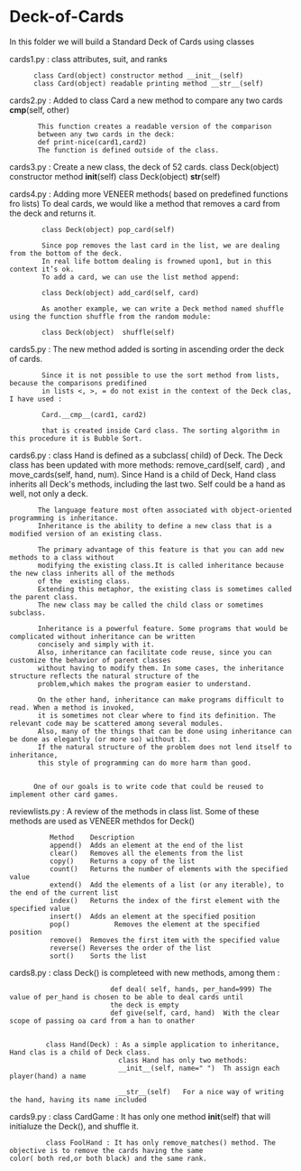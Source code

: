 # Deck-of-Cards
In this folder we will build a Standard Deck of Cards using classes

cards1.py : class attributes, suit, and ranks

          class Card(object) constructor method __init__(self)
          class Card(object) readable printing method __str__(self)
          
cards2.py : Added to class Card a new method to compare any two cards
           __cmp__(self, other)
           
           This function creates a readable version of the comparison 
           between any two cards in the deck:
           def print-nice(card1,card2)
           The function is defined outside of the class.
           
cards3.py : Create a new class, the deck of 52 cards.
            class Deck(object) constructor method  __init__(self)
            class Deck(object)                     __str__(self)
            
cards4.py : Adding more VENEER methods( based on predefined functions fro lists)
            To deal cards, we would like a method that removes a card from the deck and returns it.
            
            class Deck(object) pop_card(self)
            
            Since pop removes the last card in the list, we are dealing from the bottom of the deck.
            In real life bottom dealing is frowned upon1, but in this context it’s ok.
            To add a card, we can use the list method append:
            
            class Deck(object) add_card(self, card)
            
            As another example, we can write a Deck method named shuffle using the function shuffle from the random module:
            
            class Deck(object)  shuffle(self)
            
 cards5.py : The new method added is sorting in ascending order the deck of cards.
 
            Since it is not possible to use the sort method from lists, because the comparisons predifined 
            in lists <, >, = do not exist in the context of the Deck clas, I have used :
            
            Card.__cmp__(card1, card2)
            
            that is created inside Card class. The sorting algorithm in this procedure it is Bubble Sort.
            
            
 cards6.py : class Hand is defined as a subclass( child) of Deck. The Deck class has been updated with more methods:
             remove_card(self, card) , and move_cards(self, hand, num). 
             Since Hand is a child of Deck, Hand class inherits all Deck's methods, including the last two. Self could be a hand as well, not only a deck.
 
           The language feature most often associated with object-oriented programming is inheritance.
           Inheritance is the ability to define a new class that is a modified version of an existing class.

           The primary advantage of this feature is that you can add new methods to a class without 
           modifying the existing class.It is called inheritance because the new class inherits all of the methods
           of the  existing class.
           Extending this metaphor, the existing class is sometimes called the parent class.
           The new class may be called the child class or sometimes subclass.

           Inheritance is a powerful feature. Some programs that would be complicated without inheritance can be written     
           concisely and simply with it. 
           Also, inheritance can facilitate code reuse, since you can customize the behavior of parent classes
           without having to modify them. In some cases, the inheritance structure reflects the natural structure of the 
           problem,which makes the program easier to understand.

           On the other hand, inheritance can make programs difficult to read. When a method is invoked,
           it is sometimes not clear where to find its definition. The relevant code may be scattered among several modules.
           Also, many of the things that can be done using inheritance can be done as elegantly (or more so) without it.
           If the natural structure of the problem does not lend itself to inheritance,
           this style of programming can do more harm than good.

          
          One of our goals is to write code that could be reused to implement other card games.
 
           
 
reviewlists.py : A review of the methods in class list. Some of these methods are used as VENEER methdos for Deck()
              
              Method	Description
              append()	Adds an element at the end of the list
              clear()	Removes all the elements from the list
              copy()	Returns a copy of the list
              count()	Returns the number of elements with the specified value
              extend()	Add the elements of a list (or any iterable), to the end of the current list
              index()	Returns the index of the first element with the specified value
              insert()	Adds an element at the specified position
              pop()	          Removes the element at the specified position
              remove()	Removes the first item with the specified value
              reverse()	Reverses the order of the list
              sort()	Sorts the list
           
cards8.py  : class Deck() is completeed with new methods, among them :


                             def deal( self, hands, per_hand=999) The value of per_hand is chosen to be able to deal cards until
                             the deck is empty
                             def give(self, card, hand)  With the clear scope of passing oa card from a han to onather
             
             
             class Hand(Deck) : As a simple application to inheritance, Hand clas is a child of Deck class.
                               class Hand has only two methods:
                               __init__(self, name=" ")  Th assign each player(hand) a name
                               
                               __str__(self)   For a nice way of writing the hand, having its name included
                               
                               
cards9.py  : class CardGame : It has only one method __init__(self) that will initialuze the Deck(), and shuffle it.

             class FoolHand : It has only remove_matches() method. The objective is to remove the cards having the same                                   color( both red,or both black) and the same rank.
             
             
             
